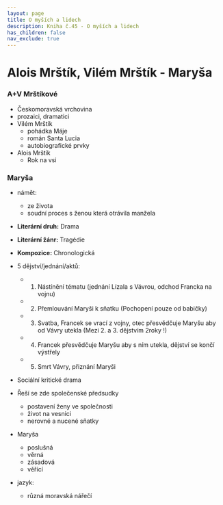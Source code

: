 ```yaml
---
layout: page
title: O myších a lidech
description: Kniha č.45 - O myších a lidech
has_children: false
nav_exclude: true
---
```


# Alois Mrštík, Vilém Mrštík - Maryša

### A+V Mrštíkové
- Českomoravská vrchovina
- prozaici, dramatici
- Vilém Mrštík
    - pohádka Máje
    - román Santa Lucia
    - autobiografické prvky
- Alois Mrštík
    - Rok na vsi

### Maryša
- námět:
    - ze života
    - soudní proces s ženou která otrávila manžela
- **Literární druh:** Drama
- **Literární žánr:** Tragédie
- **Kompozice:** Chronologická
- 5 dějství/jednání/aktů:
    - 1. Nástínění tématu (jednání Lízala s Vávrou, odchod Francka na vojnu)
    - 2. Přemlouvání Maryši k sňatku (Pochopení pouze od babičky)
    - 3. Svatba, Francek se vrací z vojny, otec přesvědčuje Maryšu aby od Vávry utekla (Mezi 2. a 3. dějstvím 2roky !)
    - 4. Francek přesvědčuje Maryšu aby s ním utekla, dějství se končí výstřely
    - 5. Smrt Vávry, přiznání Maryši

- Sociální kritické drama
- Řeší se zde společenské předsudky
    - postavení ženy ve společnosti
    - život na vesnici
    - nerovné a nucené sňatky

- Maryša
    - poslušná
    - věrná
    - zásadová
    - věřící

- jazyk:
    - různá moravská nářečí
